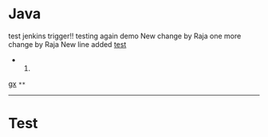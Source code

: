 # Java
test jenkins trigger!!
testing again
demo
New change by Raja
one more change by Raja 
New line added
[test](google.com)
* 1.
[gx](SAFSDF)
`
**
`
***
<h1> Test </h1>
